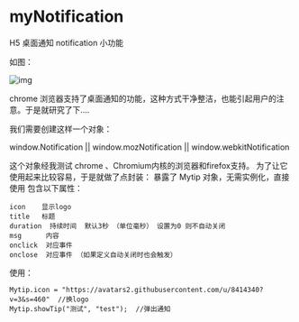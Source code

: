 # myNotification
H5 桌面通知 notification 小功能

如图：

![img](http://www.oschina.net/uploads/img/201307/10095949_a3D7.png "img")  

chrome 浏览器支持了桌面通知的功能，这种方式干净整洁，也能引起用户的注意。于是就研究了下....

我们需要创建这样一个对象：

   window.Notification || window.mozNotification || window.webkitNotification

这个对象经我测试 chrome 、Chromium内核的浏览器和firefox支持。
为了让它使用起来比较容易，于是就做了点封装：
  暴露了 Mytip 对象，无需实例化，直接使用
  包含以下属性：
  
    icon    显示logo
    title   标题
    duration  持续时间  默认3秒 （单位毫秒） 设置为0 则不自动关闭
    msg      内容
    onclick  对应事件
    onclose  对应事件 （如果定义自动关闭时也会触发）
  
使用：

    Mytip.icon = "https://avatars2.githubusercontent.com/u/8414340?v=3&s=460"  //换logo
    Mytip.showTip("测试", "test");  //弹出通知

